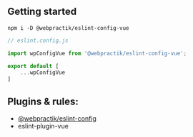 ## Getting started

`npm i -D @webpractik/eslint-config-vue`

``` js
// eslint.config.js

import wpConfigVue from '@webpractik/eslint-config-vue';

export default [
    ...wpConfigVue
]
```


## Plugins & rules:

- [@webpractik/eslint-config](../base/README.md)
- eslint-plugin-vue
